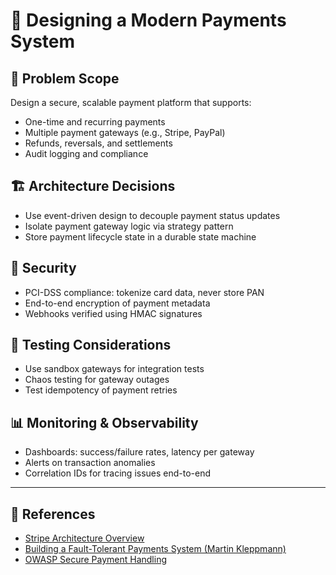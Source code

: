 # 💸 Designing a Modern Payments System

## 🧭 Problem Scope

Design a secure, scalable payment platform that supports:
- One-time and recurring payments
- Multiple payment gateways (e.g., Stripe, PayPal)
- Refunds, reversals, and settlements
- Audit logging and compliance

## 🏗️ Architecture Decisions

- Use event-driven design to decouple payment status updates
- Isolate payment gateway logic via strategy pattern
- Store payment lifecycle state in a durable state machine

## 🔐 Security

- PCI-DSS compliance: tokenize card data, never store PAN
- End-to-end encryption of payment metadata
- Webhooks verified using HMAC signatures

## 🧪 Testing Considerations

- Use sandbox gateways for integration tests
- Chaos testing for gateway outages
- Test idempotency of payment retries

## 📊 Monitoring & Observability

- Dashboards: success/failure rates, latency per gateway
- Alerts on transaction anomalies
- Correlation IDs for tracing issues end-to-end

---

## 🔗 References

- [Stripe Architecture Overview](https://stripe.com/blog/architecture-at-stripe)
- [Building a Fault-Tolerant Payments System (Martin Kleppmann)](https://martin.kleppmann.com/)
- [OWASP Secure Payment Handling](https://owasp.org/www-project-secure-payment-handling/)
